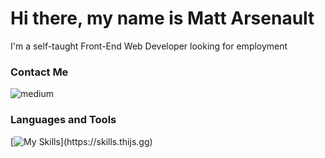 # Hi there, my name is Matt Arsenault
I'm a self-taught Front-End Web Developer looking for employment

### Contact Me
[<img align="left" alt="medium" src="https://img.shields.io/badge/website-000000?style=for-the-badge&logo=About.me&logoColor=white" />](cheeryprofiterole-268a09.netlify.app/)

<br />

### Languages and Tools
[![My Skills](https://skills.thijs.gg/icons?i=js,html,css,react,nextjs,nodejs,mongodb,)](https://skills.thijs.gg)

